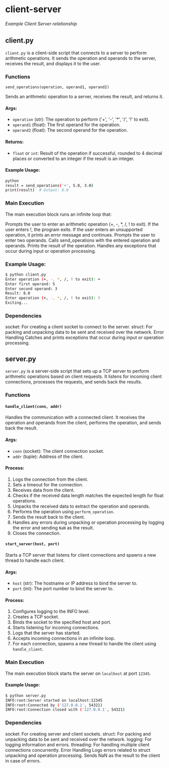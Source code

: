 ﻿# client-server

 ###### Example Client Server relationship

## client.py

`client.py` is a client-side script that connects to a server to perform arithmetic operations. It sends the operation and operands to the server, receives the result, and displays it to the user.

### Functions

`send_operations(operation, operand1, operand2)`

Sends an arithmetic operation to a server, receives the result, and returns it.

#### Args:
- `operation` (str): The operation to perform ('+', '-', '*', '/', '!' to exit).
- `operand1` (float): The first operand for the operation.
- `operand2` (float): The second operand for the operation.

#### Returns:
- `float` or `int`: Result of the operation if successful, rounded to 4 decimal places or converted to an integer if the result is an integer.

#### Example Usage:
```sh
python
result = send_operations('+', 5.0, 3.0)
print(result)  # Output: 8.0
```

### Main Execution
The main execution block runs an infinite loop that:

Prompts the user to enter an arithmetic operation (+, -, *, /, ! to exit).
If the user enters !, the program exits.
If the user enters an unsupported operation, it prints an error message and continues.
Prompts the user to enter two operands.
Calls send_operations with the entered operation and operands.
Prints the result of the operation.
Handles any exceptions that occur during input or operation processing.

### Example Usage:
```sh
$ python client.py
Enter operation (+, -, *, /, ! to exit): +
Enter first operand: 5
Enter second operand: 3
Result: 8.0
Enter operation (+, -, *, /, ! to exit): !
Exiting...
```

### Dependencies
socket: For creating a client socket to connect to the server.
struct: For packing and unpacking data to be sent and received over the network.
Error Handling
Catches and prints exceptions that occur during input or operation processing.

## server.py

`server.py` is a server-side script that sets up a TCP server to perform arithmetic operations based on client requests. It listens for incoming client connections, processes the requests, and sends back the results.

### Functions

#### `handle_client(conn, addr)`

Handles the communication with a connected client. It receives the operation and operands from the client, performs the operation, and sends back the result.

#### Args:
- `conn` (socket): The client connection socket.
- `addr` (tuple): Address of the client.

#### Process:
1. Logs the connection from the client.
2. Sets a timeout for the connection.
3. Receives data from the client.
4. Checks if the received data length matches the expected length for float operations.
5. Unpacks the received data to extract the operation and operands.
6. Performs the operation using `perform_operation`.
7. Sends the result back to the client.
8. Handles any errors during unpacking or operation processing by logging the error and sending `NaN` as the result.
9. Closes the connection.

#### `start_server(host, port)`

Starts a TCP server that listens for client connections and spawns a new thread to handle each client.

#### Args:
- `host` (str): The hostname or IP address to bind the server to.
- `port` (int): The port number to bind the server to.

#### Process:
1. Configures logging to the INFO level.
2. Creates a TCP socket.
3. Binds the socket to the specified host and port.
4. Starts listening for incoming connections.
5. Logs that the server has started.
6. Accepts incoming connections in an infinite loop.
7. For each connection, spawns a new thread to handle the client using `handle_client`.

### Main Execution

The main execution block starts the server on `localhost` at port `12345`.

#### Example Usage:
```sh
$ python server.py
INFO:root:Server started on localhost:12345
INFO:root:Connected by ('127.0.0.1', 54321)
INFO:root:Connection closed with ('127.0.0.1', 54321)
```

### Dependencies
socket: For creating server and client sockets.
struct: For packing and unpacking data to be sent and received over the network.
logging: For logging information and errors.
threading: For handling multiple client connections concurrently.
Error Handling
Logs errors related to struct unpacking and operation processing.
Sends NaN as the result to the client in case of errors.
